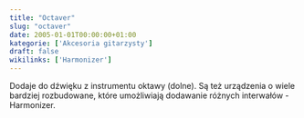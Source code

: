 ```yaml
---
title: "Octaver"
slug: "octaver"
date: 2005-01-01T00:00:00+01:00
kategorie: ['Akcesoria gitarzysty']
draft: false
wikilinks: ['Harmonizer']
---
```

Dodaje do dźwięku z instrumentu oktawy (dolne). Są też urządzenia o
wiele bardziej rozbudowane, które umożliwiają dodawanie różnych
interwałów - Harmonizer<!-- link nie odnosił się do niczego: 'Octaver' ('content/książka/Octaver.md') links to 'Harmonizer' ('content/książka/Harmonizer.md') and that does not exist -->.

